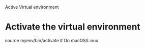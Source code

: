    Active Virtual environment
   # Activate the virtual environment
source myenv/bin/activate  # On macOS/Linux